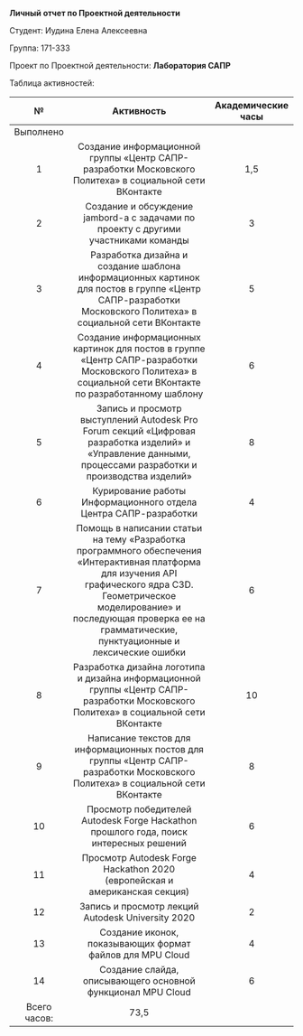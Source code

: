 ﻿**Личный отчет по Проектной деятельности**

Студент: Иудина Елена Алексеевна

Группа: 171-333

Проект по Проектной деятельности: **Лаборатория САПР**

Таблица активностей:

|№|Активность|Академические часы|
| :-: | :-: | :-: |
|Выполнено|
|1|Создание информационной группы «Центр САПР-разработки Московского Политеха» в социальной сети ВКонтакте|1,5|
|2|Создание и обсуждение jambord-а с задачами по проекту с другими участниками команды|3|
|3|Разработка дизайна и создание шаблона информационных картинок для постов в группе «Центр САПР-разработки Московского Политеха» в социальной сети ВКонтакте|5|
|4|Создание информационных картинок для постов в группе «Центр САПР-разработки Московского Политеха» в социальной сети ВКонтакте по разработанному шаблону|6|
|5|Запись и просмотр выступлений Autodesk Pro Forum секций «Цифровая разработка изделий» и «Управление данными, процессами разработки и производства изделий»|8|
|6|Курирование работы Информационного отдела Центра САПР-разработки|4|
|7|Помощь в написании статьи на тему «Разработка программного обеспечения «Интерактивная платформа для изучения API графического ядра C3D. Геометрическое моделирование» и последующая проверка ее на грамматические, пунктуационные и лексические ошибки|6|
|8|Разработка дизайна логотипа и дизайна информационной группы «Центр САПР-разработки Московского Политеха» в социальной сети ВКонтакте|10|
|9|Написание текстов для информационных постов  для группы «Центр САПР-разработки Московского Политеха» в социальной сети ВКонтакте|8|
|10|Просмотр победителей Autodesk Forge Hackathon прошлого года, поиск интересных решений|6|
|11|Просмотр Autodesk Forge Hackathon 2020 (европейская и американская секция)|4|
|12|Запись и просмотр лекций Autodesk University 2020|2|
|13|Создание иконок, показывающих формат файлов для MPU Cloud|4|
|14|Создание слайда, описывающего основной функционал MPU Cloud|6|
|Всего часов:|73,5|


